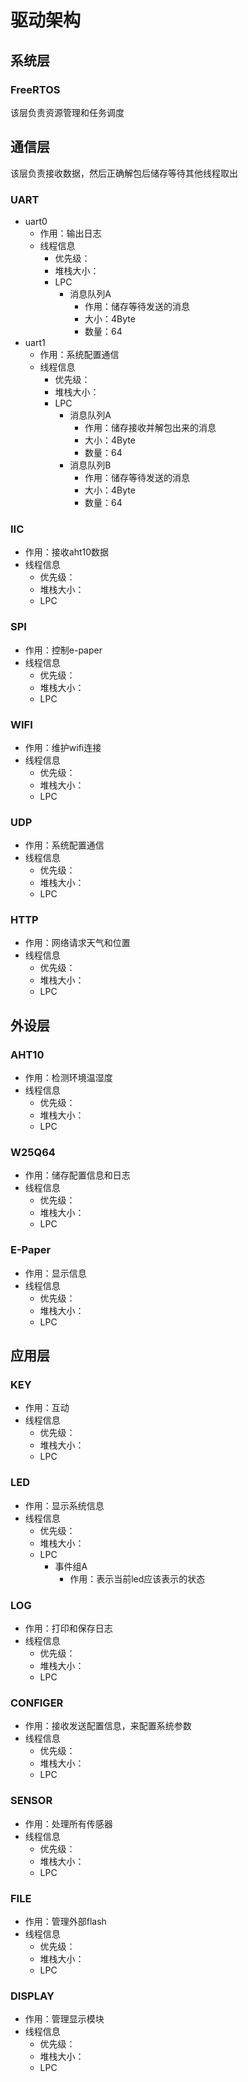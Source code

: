 # 驱动架构

## 系统层

### FreeRTOS

该层负责资源管理和任务调度



## 通信层

该层负责接收数据，然后正确解包后储存等待其他线程取出

### UART

- uart0
    - 作用：输出日志
    - 线程信息
        - 优先级：
        - 堆栈大小：
        - LPC
            - 消息队列A
                - 作用：储存等待发送的消息
                - 大小：4Byte
                - 数量：64
- uart1
    - 作用：系统配置通信
    - 线程信息
        - 优先级：
        - 堆栈大小：
        - LPC
            - 消息队列A
                - 作用：储存接收并解包出来的消息
                - 大小：4Byte
                - 数量：64
            - 消息队列B
                - 作用：储存等待发送的消息
                - 大小：4Byte
                - 数量：64



### IIC

- 作用：接收aht10数据
- 线程信息
    - 优先级：
    - 堆栈大小：
    - LPC



### SPI

- 作用：控制e-paper
- 线程信息
    - 优先级：
    - 堆栈大小：
    - LPC



### WIFI

- 作用：维护wifi连接
- 线程信息
    - 优先级：
    - 堆栈大小：
    - LPC



### UDP

- 作用：系统配置通信
- 线程信息
    - 优先级：
    - 堆栈大小：
    - LPC



### HTTP

- 作用：网络请求天气和位置
- 线程信息
    - 优先级：
    - 堆栈大小：
    - LPC



## 外设层

### AHT10

- 作用：检测环境温湿度
- 线程信息
    - 优先级：
    - 堆栈大小：
    - LPC



### W25Q64

- 作用：储存配置信息和日志
- 线程信息
    - 优先级：
    - 堆栈大小：
    - LPC



### E-Paper

- 作用：显示信息
- 线程信息
    - 优先级：
    - 堆栈大小：
    - LPC



## 应用层

### KEY

- 作用：互动
- 线程信息
    - 优先级：
    - 堆栈大小：
    - LPC



### LED

- 作用：显示系统信息
- 线程信息
    - 优先级：
    - 堆栈大小：
    - LPC
        - 事件组A
            - 作用：表示当前led应该表示的状态



### LOG

- 作用：打印和保存日志
- 线程信息
    - 优先级：
    - 堆栈大小：
    - LPC



### CONFIGER

- 作用：接收发送配置信息，来配置系统参数
- 线程信息
    - 优先级：
    - 堆栈大小：
    - LPC



### SENSOR

- 作用：处理所有传感器
- 线程信息
    - 优先级：
    - 堆栈大小：
    - LPC



### FILE

- 作用：管理外部flash
- 线程信息
    - 优先级：
    - 堆栈大小：
    - LPC



### DISPLAY

- 作用：管理显示模块
- 线程信息
    - 优先级：
    - 堆栈大小：
    - LPC





